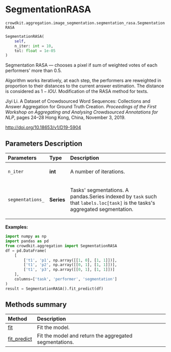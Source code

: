 # SegmentationRASA

`crowdkit.aggregation.image_segmentation.segmentation_rasa.SegmentationRASA`

```python
SegmentationRASA(
    self,
    n_iter: int = 10,
    tol: float = 1e-05
)
```

Segmentation RASA &mdash; chooses a pixel if sum of weighted votes of each performers' more than 0.5.

Algorithm works iteratively, at each step, the performers are reweighted in proportion to their distances
to the current answer estimation. The distance is considered as $1 - IOU$. Modification of the RASA method
for texts.

Jiyi Li.
A Dataset of Crowdsourced Word Sequences: Collections and Answer Aggregation for Ground Truth Creation.
*Proceedings of the First Workshop on Aggregating and Analysing Crowdsourced Annotations for NLP*,
pages 24–28 Hong Kong, China, November 3, 2019.

<http://doi.org/10.18653/v1/D19-5904>

## Parameters Description

| Parameters | Type | Description |
| :----------| :----| :-----------|
`n_iter`|**int**|<p>A number of iterations.</p>
`segmentations_`|**Series**|<p>Tasks&#x27; segmentations. A pandas.Series indexed by `task` such that `labels.loc[task]` is the tasks&#x27;s aggregated segmentation.</p>

**Examples:**

```python
import numpy as np
import pandas as pd
from crowdkit.aggregation import SegmentationRASA
df = pd.DataFrame(
    [
        ['t1', 'p1', np.array([[1, 0], [1, 1]])],
        ['t1', 'p2', np.array([[0, 1], [1, 1]])],
        ['t1', 'p3', np.array([[0, 1], [1, 1]])]
    ],
    columns=['task', 'performer', 'segmentation']
)
result = SegmentationRASA().fit_predict(df)
```

## Methods summary

| Method | Description |
| :------| :-----------|
[fit](crowdkit.aggregation.image_segmentation.segmentation_rasa.SegmentationRASA.fit.md)| Fit the model.
[fit_predict](crowdkit.aggregation.image_segmentation.segmentation_rasa.SegmentationRASA.fit_predict.md)| Fit the model and return the aggregated segmentations.
